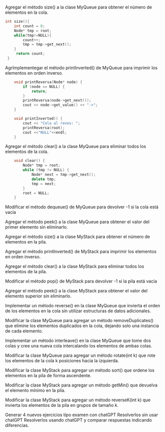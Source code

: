 
Agregar el método size() a la clase MyQueue para obtener el número de elementos en la cola.
```C++
int size(){
    int count = 0;
    Node* tmp = root;
    while(tmp!=NULL){
        count++;
        tmp = tmp->get_next();
    }
     return count;
 }
```
AgrImplementegar el método printInverted() de MyQueue para imprimir los elementos en orden inverso.
```C++
    void printReversa(Node* node) {
        if (node == NULL) {
            return;
        }
        printReversa(node->get_next());
        cout << node->get_value() << "->";
    }

    void printInverted() {
        cout << "Cola al reves: ";
        printReversa(root);
        cout <<"NULL"<<endl;
    }
```
Agregar el método clear() a la clase MyQueue para eliminar todos los elementos de la cola.
```C++
    void clear() {
        Node* tmp = root;
        while (tmp != NULL) {
            Node* next = tmp->get_next();
            delete tmp;
            tmp = next;
        }
        root = NULL;
    }
```
Modificar el método dequeue() de MyQueue para devolver -1 si la cola está vacía

Agregar el método peek() a la clase MyQueue para obtener el valor del primer elemento sin eliminarlo.

Agregar el método size() a la clase MyStack para obtener el número de elementos en la pila.

Agregar el método printInverted() de MyStack para imprimir los elementos en orden inverso.

Agregar el método clear() a la clase MyStack para eliminar todos los elementos de la pila.

Modificar el método pop() de MyStack para devolver -1 si la pila está vacía

Agregar el método peek() a la clase MyStack para obtener el valor del elemento superior sin eliminarlo.

Implementar un método reverse() en la clase MyQueue que invierta el orden de los elementos en la cola sin utilizar estructuras de datos adicionales.

Modificar la clase MyQueue para agregar un método removeDuplicates() que elimine los elementos duplicados en la cola, dejando solo una instancia de cada elemento.

Implementar un método interleave() en la clase MyQueue que tome dos colas y cree una nueva cola intercalando los elementos de ambas colas.

Modificar la clase MyQueue para agregar un método rotate(int k) que rote los elementos de la cola k posiciones hacia la izquierda.

Modificar la clase MyStack para agregar un método sort() que ordene los elementos en la pila de forma ascendente.

Modificar la clase MyStack para agregar un método getMin() que devuelva el elemento mínimo en la pila.

Modificar la clase MyStack para agregar un método reverseK(int k) que invierta los elementos de la pila en grupos de tamaño k.

Generar 4 nuevos ejercicios tipo examen con chatGPT
Resolverlos sin usar chatGPT
Resolverlos usando chatGPT y comparar respuestas indicando diferencias.
